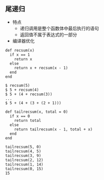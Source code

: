 <!-- 
title: 尾递归
from: 算法导论
create: 2018-06-19
tags: algorithm,term
-->

## 尾递归

- 特点
  * 递归调用是整个函数体中最后执行的语句
  * 返回值不属于表达式的一部分
- 编译器优化
```
def recsum(x)
  if x == 1
    return x
  else
    return x + recsum(x - 1)
  end
end

$ recsum(5)
$ 5 + recsum(4)
$ 5 + (4 + recsum(3))
...
$ 5 + (4 + (3 + (2 + 1)))

def tailrecsum(x, total = 0)
  if x == 0
    return total
  else
    return tailrecsum(x - 1, total + x)
  end
end

tailrecsum(5, 0)
tailrecsum(4, 5)
tailrecsum(3, 9)
tailrecsum(2, 12)
tailrecsum(1, 14)
tailrecsum(0, 15)
15

```